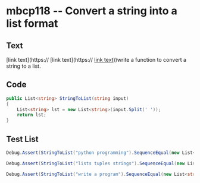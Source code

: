 # mbcp118 -- Convert a string into a list format

## Text

[link text](https:// [link text](https:// [link text](https://)))write a function to convert a string to a list.

## Code

```csharp
public List<string> StringToList(string input) 
{ 
    List<string> lst = new List<string>(input.Split(' ')); 
    return lst; 
}
```

## Test List

```csharp
Debug.Assert(StringToList("python programming").SequenceEqual(new List<string> { "python", "programming" }));
```

```csharp
Debug.Assert(StringToList("lists tuples strings").SequenceEqual(new List<string> { "lists", "tuples", "strings" }));
```

```csharp
Debug.Assert(StringToList("write a program").SequenceEqual(new List<string> { "write", "a", "program" }));
```
